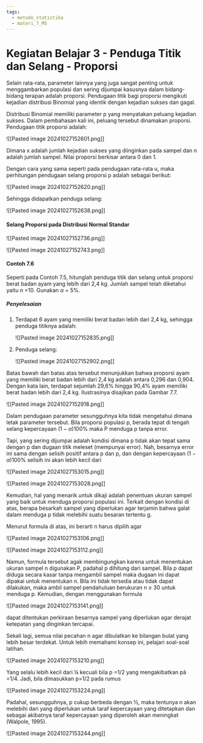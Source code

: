 ```yaml
---
tags:
  - metode_statistika
  - materi_7_MS
---
```

# Kegiatan Belajar 3 - Penduga Titik dan Selang - Proporsi

Selain rata-rata, parameter lainnya yang juga sangat penting untuk menggambarkan populasi dan sering dijumpai kasusnya dalam bidang-bidang terapan adalah proporsi. Pendugaan titik bagi proporsi mengikuti kejadian distribusi Binomial yang identik dengan kejadian sukses dan gagal.

Distribusi Binomial memiliki parameter p yang menyatakan peluang kejadian sukses. Dalam pembahasan kali ini, peluang tersebut dinamakan proporsi. Pendugaan titik proporsi adalah:

![[Pasted image 20241027152601.png]]

Dimana x adalah jumlah kejadian sukses yang diinginkan pada sampel dan n adalah jumlah sampel. Nilai proporsi berkisar antara 0 dan 1.

Dengan cara yang sama seperti pada pendugaan rata-rata u, maka perhitungan pendugaan selang proporsi p adalah sebagai berikut:

![[Pasted image 20241027152620.png]]

Sehingga didapatkan penduga selang:

![[Pasted image 20241027152638.png]]

#### Selang Proporsi pada Distribusi Normal Standar

![[Pasted image 20241027152736.png]]

![[Pasted image 20241027152743.png]]

#### Contoh 7.6

Seperti pada Contoh 7.5, hitunglah penduga titik dan selang untuk proporsi berat badan ayam yang lebih dari 2,4 kg. Jumlah sampel telah diketahui yaitu n =10. Gunakan $\alpha$ = 5%.

##### Penyelesaian

1. Terdapat 6 ayam yang memiliki berat badan lebih dari 2,4 kg, sehingga penduga titiknya adalah:
   
   ![[Pasted image 20241027152835.png]]

2. Penduga selang:
   
   ![[Pasted image 20241027152902.png]]


Batas bawah dan batas atas tersebut menunjukkan bahwa proporsi ayam yang memiliki berat badan lebih dari 2,4 kg adalah antara 0,296 dan 0,904. Dengan kata lain, terdapat sejumlah 29,6% hingga 90,4% ayam memiliki berat badan lebih dari 2,4 kg. Ilustrasinya disajikan pada Gambar 7.7.

![[Pasted image 20241027152918.png]]

Dalam pendugaan parameter sesungguhnya kita tidak mengetahui dimana letak parameter tersebut. Bila proporsi populasi p, berada tepat di tengah selang kepercayaan ($1-\alpha$)100% maka P menduga p tanpa error.

Tapi, yang sering dijumpai adalah kondisi dimana p tidak akan tepat sama dengan p dan dugaan titik meleset (mempunyai error). Nah, besarnya error ini sama dengan selisih positif antara p dan p, dan dengan kepercayaan ($1-\alpha$)100% selisih ini akan lebih kecil dari 

![[Pasted image 20241027153015.png]]

![[Pasted image 20241027153028.png]]


Kemudian, hal yang menarik untuk dikaji adalah penentuan ukuran sampel yang baik untuk menduga proporsi populasi ini. Terkait dengan kondisi di atas, berapa besarkah sampel yang diperlukan agar terjamin bahwa galat dalam menduga p tidak melebihi suatu besaran tertentu g. 

Menurut formula di atas, ini berarti n harus dipilih agar

![[Pasted image 20241027153106.png]]

![[Pasted image 20241027153112.png]]

Namun, formula tersebut agak membingungkan karena untuk menentukan ukuran sampel n digunakan P, padahal p dihitung dari sampel. Bila p dapat diduga secara kasar tanpa mengambil sampel maka dugaan ini dapat dipakai untuk menentukan n. Bila ini tidak tersedia atau tidak dapat dilakukan, maka ambil sampel pendahuluan berukuran n ≥ 30 untuk menduga p. Kemudian, dengan menggunakan formula

![[Pasted image 20241027153141.png]]

dapat ditentukan perkiraan besarnya sampel yang diperlukan agar derajat ketepatan yang dinginkan tercapai.


Sekali lagi, semua nilai pecahan n agar dibulatkan ke bilangan bulat yang lebih besar terdekat. Untuk lebih memahami konsep ini, pelajari soal-soal latihan.

![[Pasted image 20241027153210.png]]

Yang selalu lebih kecil dari ¼ kecuali bila p =1/2 yang mengakibatkan pâ =1/4. Jadi, bila dimasukkan p=1/2 pada rumus

![[Pasted image 20241027153224.png]]

Padahal, sesungguhnya, p cukup berbeda dengan ½, maka tentunya n akan melebihi dari yang diperlukan untuk taraf kepercayaan yang ditetapkan dan sebagai akibatnya taraf kepercayaan yang diperoleh akan meningkat (Walpole, 1995).

![[Pasted image 20241027153244.png]]




